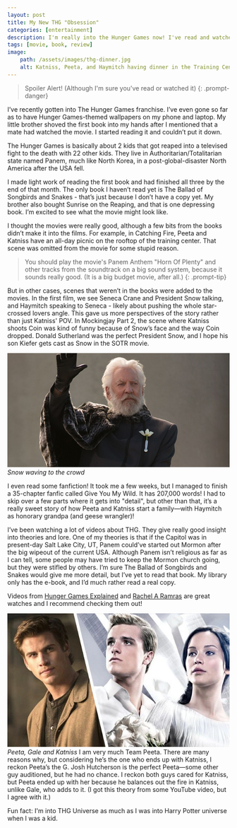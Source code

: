 ```yaml
---
layout: post
title: My New THG "Obsession"
categories: [entertainment]
description: I'm really into the Hunger Games now! I've read and watched everything (incl. SOTR) except the Snow prequel.
tags: [movie, book, review]
image:
    path: /assets/images/thg-dinner.jpg
    alt: Katniss, Peeta, and Haymitch having dinner in the Training Centre. (Effie is just out of shot)
---
```

>Spoiler Alert! (Although I'm sure you've read or watched it)
{: .prompt-danger}

I’ve recently gotten into The Hunger Games franchise. I’ve even gone so far as to have Hunger Games-themed wallpapers on my phone and laptop.
My little brother shoved the first book into my hands after I mentioned that a mate had watched the movie. I started reading it and couldn’t put it down.

The Hunger Games is basically about 2 kids that got reaped into a televised fight to the death with 22 other kids. They live in Authoritarian/Totalitarian state named Panem, much like North Korea, in a post-global-disaster North America after the USA fell.

I made light work of reading the first book and had finished all three by the end of that month.
The only book I haven’t read yet is The Ballad of Songbirds and Snakes - that’s just because I don’t have a copy yet.
My brother also bought Sunrise on the Reaping, and that is one depressing book. I’m excited to see what the movie might look like.

I thought the movies were really good, although a few bits from the books didn’t make it into the films. For example, in Catching Fire, Peeta and Katniss have an all-day picnic on the rooftop of the training center. That scene was omitted from the movie for some stupid reason.

> You should play the movie's Panem Anthem "Horn Of Plenty" and other tracks from the soundtrack on a big sound system, because it sounds really good. (It is a big budget movie, after all.)
{: .prompt-tip}

But in other cases, scenes that weren’t in the books were added to the movies. In the first film, we see Seneca Crane and President Snow talking, and Haymitch speaking to Seneca - likely about pushing the whole star-crossed lovers angle. This gave us more perspectives of the story rather than just Katniss' POV.
In Mockingjay Part 2, the scene where Katniss shoots Coin was kind of funny because of Snow’s face and the way Coin dropped. Donald Sutherland was the perfect President Snow, and I hope his son Kiefer gets cast as Snow in the SOTR movie.

![Snow waving to the crowd.](/assets/images/thg-snow.jpg)
_Snow waving to the crowd_

I even read some fanfiction! It took me a few weeks, but I managed to finish a 35-chapter fanfic called Give You My Wild. It has 207,000 words! I had to skip over a few parts where it gets into "detail", but other than that, it’s a really sweet story of how Peeta and Katniss start a family—with Haymitch as honorary grandpa (and geese wrangler)!

I’ve been watching a lot of videos about THG. They give really good insight into theories and lore. One of my theories is that if the Capitol was in present-day Salt Lake City, UT, Panem could’ve started out Mormon after the big wipeout of the current USA.
Although Panem isn’t religious as far as I can tell, some people may have tried to keep the Mormon church going, but they were stifled by others. I’m sure The Ballad of Songbirds and Snakes would give me more detail, but I’ve yet to read that book. My library only has the e-book, and I’d much rather read a real copy.

Videos from [Hunger Games Explained](https://www.youtube.com/@hungergamesexplained) and [Rachel A Ramras](https://www.youtube.com/@RachelARamras) are great watches and I recommend checking them out!

![Peeta, Gale and Katniss photoshopped together](/assets/images/thg-peetagale.jpg)
_Peeta, Gale and Katniss_
I am very much Team Peeta. There are many reasons why, but considering he’s the one who ends up with Katniss, I reckon Peeta’s the G. Josh Hutcherson is the perfect Peeta—some other guy auditioned, but he had no chance.
I reckon both guys cared for Katniss, but Peeta ended up with her because he balances out the fire in Katniss, unlike Gale, who adds to it. (I got this theory from some YouTube video, but I agree with it.)

Fun fact: I'm into THG Universe as much as I was into Harry Potter universe when I was a kid.